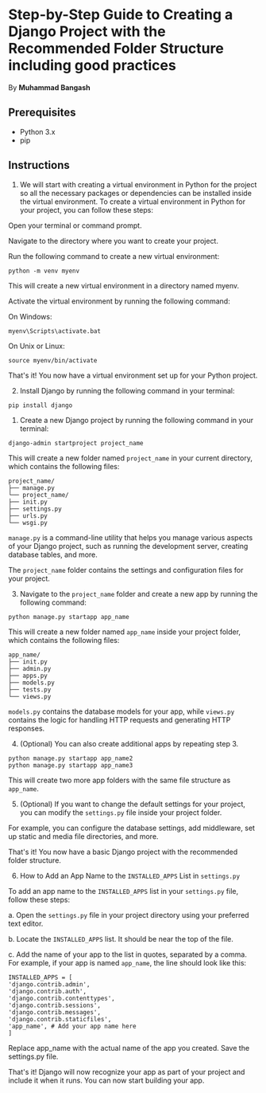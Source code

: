 # Step-by-Step Guide to Creating a Django Project with the Recommended Folder Structure including good practices
By **Muhammad Bangash**
## Prerequisites

* Python 3.x
* pip

## Instructions



1. We will start with creating a virtual environment in Python for the project so 
all the necessary packages or dependencies can be installed inside the virtual environment.
To create a virtual environment in Python for your project, you can follow these steps:

Open your terminal or command prompt.

Navigate to the directory where you want to create your project.

Run the following command to create a new virtual environment:


```python -m venv myenv```

This will create a new virtual environment in a directory named myenv.

Activate the virtual environment by running the following command:

On Windows:

```myenv\Scripts\activate.bat```

On Unix or Linux:

```source myenv/bin/activate```

That's it! You now have a virtual environment set up for your Python project.

2. Install Django by running the following command in your terminal:

```pip install django```

1. Create a new Django project by running the following command in your terminal:

```django-admin startproject project_name```

This will create a new folder named `project_name` in your current directory, which contains the following files:

```
project_name/
├── manage.py
└── project_name/
├── init.py
├── settings.py
├── urls.py
└── wsgi.py
```

`manage.py` is a command-line utility that helps you manage various aspects of your Django project, such as running the
development server, creating database tables, and more.

The `project_name` folder contains the settings and configuration files for your project.

3. Navigate to the `project_name` folder and create a new app by running the following command:

``` python manage.py startapp app_name ```

This will create a new folder named `app_name` inside your project folder, which contains the following files:

```
app_name/
├── init.py
├── admin.py
├── apps.py
├── models.py
├── tests.py
└── views.py

```

`models.py` contains the database models for your app, while `views.py` contains the logic for handling HTTP requests
and generating HTTP responses.

4. (Optional) You can also create additional apps by repeating step 3.

```
python manage.py startapp app_name2
python manage.py startapp app_name3
```

This will create two more app folders with the same file structure as `app_name`.

5. (Optional) If you want to change the default settings for your project, you can modify the `settings.py` file inside
   your project folder.

For example, you can configure the database settings, add middleware, set up static and media file directories, and
more.

That's it! You now have a basic Django project with the recommended folder structure.

6. How to Add an App Name to the `INSTALLED_APPS` List in `settings.py`

To add an app name to the `INSTALLED_APPS` list in your `settings.py` file, follow these steps:

a. Open the `settings.py` file in your project directory using your preferred text editor.

b. Locate the `INSTALLED_APPS` list. It should be near the top of the file.

c. Add the name of your app to the list in quotes, separated by a comma. For example, if your app is named `app_name`,
the line should look like this:

```
INSTALLED_APPS = [
'django.contrib.admin',
'django.contrib.auth',
'django.contrib.contenttypes',
'django.contrib.sessions',
'django.contrib.messages',
'django.contrib.staticfiles',
'app_name', # Add your app name here
]
```

Replace app_name with the actual name of the app you created. Save the settings.py file.

That's it! Django will now recognize your app as part of your project and include it when it runs. You can now start
building your app.













